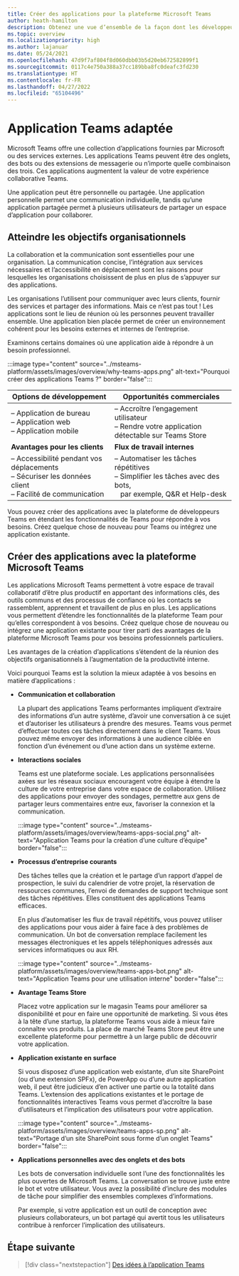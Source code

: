 ```yaml
---
title: Créer des applications pour la plateforme Microsoft Teams
author: heath-hamilton
description: Obtenez une vue d’ensemble de la façon dont les développeurs peuvent étendre les fonctionnalités de Microsoft Teams avec des applications personnalisées.
ms.topic: overview
ms.localizationpriority: high
ms.author: lajanuar
ms.date: 05/24/2021
ms.openlocfilehash: 47d9f7af804f8d060dbb03b5d20eb672582899f1
ms.sourcegitcommit: 0117c4e750a388a37cc189bba8fc0deafc3fd230
ms.translationtype: HT
ms.contentlocale: fr-FR
ms.lasthandoff: 04/27/2022
ms.locfileid: "65104496"
---
```

# <a name="teams-app-that-fits"></a>Application Teams adaptée

Microsoft Teams offre une collection d’applications fournies par Microsoft ou des services externes. Les applications Teams peuvent être des onglets, des bots ou des extensions de messagerie ou n’importe quelle combinaison des trois. Ces applications augmentent la valeur de votre expérience collaborative Teams.

Une application peut être personnelle ou partagée. Une application personnelle permet une communication individuelle, tandis qu’une application partagée permet à plusieurs utilisateurs de partager un espace d’application pour collaborer.

## <a name="driving-organizational-goals"></a>Atteindre les objectifs organisationnels

La collaboration et la communication sont essentielles pour une organisation. La communication concise, l’intégration aux services nécessaires et l’accessibilité en déplacement sont les raisons pour lesquelles les organisations choisissent de plus en plus de s’appuyer sur des applications.

Les organisations l’utilisent pour communiquer avec leurs clients, fournir des services et partager des informations. Mais ce n’est pas tout ! Les applications sont le lieu de réunion où les personnes peuvent travailler ensemble. Une application bien placée permet de créer un environnement cohérent pour les besoins externes et internes de l’entreprise.

Examinons certains domaines où une application aide à répondre à un besoin professionnel.

:::image type="content" source="../msteams-platform/assets/images/overview/why-teams-apps.png" alt-text="Pourquoi créer des applications Teams ?" border="false":::

| **Options de développement** | **Opportunités commerciales** |
| --- | --- |
| – Application de bureau <br> – Application web <br> – Application mobile | – Accroître l’engagement utilisateur <br> – Rendre votre application détectable sur Teams Store |
| **Avantages pour les clients** | **Flux de travail internes** |
| – Accessibilité pendant vos déplacements <br> – Sécuriser les données client <br> – Facilité de communication | – Automatiser les tâches répétitives <br> – Simplifier les tâches avec des bots, <br> &nbsp;&nbsp; par exemple, Q&R et Help-desk |

Vous pouvez créer des applications avec la plateforme de développeurs Teams en étendant les fonctionnalités de Teams pour répondre à vos besoins. Créez quelque chose de nouveau pour Teams ou intégrez une application existante.

## <a name="build-apps-with-microsoft-teams-platform"></a>Créer des applications avec la plateforme Microsoft Teams

Les applications Microsoft Teams permettent à votre espace de travail collaboratif d’être plus productif en apportant des informations clés, des outils communs et des processus de confiance où les contacts se rassemblent, apprennent et travaillent de plus en plus. Les applications vous permettent d’étendre les fonctionnalités de la plateforme Team pour qu’elles correspondent à vos besoins. Créez quelque chose de nouveau ou intégrez une application existante pour tirer parti des avantages de la plateforme Microsoft Teams pour vos besoins professionnels particuliers.

Les avantages de la création d’applications s’étendent de la réunion des objectifs organisationnels à l’augmentation de la productivité interne.

Voici pourquoi Teams est la solution la mieux adaptée à vos besoins en matière d’applications :

- **Communication et collaboration**

    La plupart des applications Teams performantes impliquent d’extraire des informations d’un autre système, d’avoir une conversation à ce sujet et d’autoriser les utilisateurs à prendre des mesures. Teams vous permet d’effectuer toutes ces tâches directement dans le client Teams. Vous pouvez même envoyer des informations à une audience ciblée en fonction d’un événement ou d’une action dans un système externe.

- **Interactions sociales**

    Teams est une plateforme sociale. Les applications personnalisées axées sur les réseaux sociaux encouragent votre équipe à étendre la culture de votre entreprise dans votre espace de collaboration. Utilisez des applications pour envoyer des sondages, permettre aux gens de partager leurs commentaires entre eux, favoriser la connexion et la communication.

    :::image type="content" source="../msteams-platform/assets/images/overview/teams-apps-social.png" alt-text="Application Teams pour la création d’une culture d’équipe" border="false":::

- **Processus d’entreprise courants**

    Des tâches telles que la création et le partage d’un rapport d’appel de prospection, le suivi du calendrier de votre projet, la réservation de ressources communes, l’envoi de demandes de support technique sont des tâches répétitives. Elles constituent des applications Teams efficaces.

    En plus d’automatiser les flux de travail répétitifs, vous pouvez utiliser des applications pour vous aider à faire face à des problèmes de communication. Un bot de conversation remplace facilement les messages électroniques et les appels téléphoniques adressés aux services informatiques ou aux RH.

    :::image type="content" source="../msteams-platform/assets/images/overview/teams-apps-bot.png" alt-text="Application Teams pour une utilisation interne" border="false":::

- **Avantage Teams Store**

    Placez votre application sur le magasin Teams pour améliorer sa disponibilité et pour en faire une opportunité de marketing. Si vous êtes à la tête d’une startup, la plateforme Teams vous aide à mieux faire connaître vos produits. La place de marché Teams Store peut être une excellente plateforme pour permettre à un large public de découvrir votre application.

- **Application existante en surface**

    Si vous disposez d’une application web existante, d’un site SharePoint (ou d’une extension SPFx), de PowerApp ou d’une autre application web, il peut être judicieux d’en activer une partie ou la totalité dans Teams. L’extension des applications existantes et le portage de fonctionnalités interactives Teams vous permet d’accroître la base d’utilisateurs et l’implication des utilisateurs pour votre application.

    :::image type="content" source="../msteams-platform/assets/images/overview/teams-apps-sp.png" alt-text="Portage d’un site SharePoint sous forme d’un onglet Teams" border="false":::

- **Applications personnelles avec des onglets et des bots**

    Les bots de conversation individuelle sont l’une des fonctionnalités les plus ouvertes de Microsoft Teams. La conversation se trouve juste entre le bot et votre utilisateur. Vous avez la possibilité d’inclure des modules de tâche pour simplifier des ensembles complexes d’informations.

    Par exemple, si votre application est un outil de conception avec plusieurs collaborateurs, un bot partagé qui avertit tous les utilisateurs contribue à renforcer l’implication des utilisateurs.

## <a name="next-step"></a>Étape suivante

> [!div class="nextstepaction"]
> [Des idées à l’application Teams](overview-story.md)
